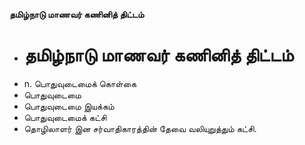 **தமிழ்நாடு மாணவர் கணினித் திட்டம்**
- # தமிழ்நாடு மாணவர் கணினித் திட்டம்
- n. பொதுவுடைமைக் கொள்கை
- பொதுவுடைமை
- பொதுவுடைமை இயக்கம்
- பொதுவுடைமைக் கட்சி
- தொழிலாளர் இன சர்வாதிகாரத்தின் தேவை வலியுறுத்தும் கட்சி.

